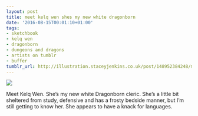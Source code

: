 ```yaml
---
layout: post
title: meet kelq wen shes my new white dragonborn
date: '2016-08-15T00:01:10+01:00'
tags:
- sketchbook
- kelq wen
- dragonborn
- dungeons and dragons
- artists on tumblr
- buffer
tumblr_url: http://illustration.staceyjenkins.co.uk/post/148952384248/meet-kelq-wen-shes-my-new-white-dragonborn
---
```

 ![](/tumblr_files/tumblr_obx2g3qC6W1v28ub8o1_1280.jpg)  

Meet Kelq Wen. She’s my new white Dragonborn cleric. She’s a little bit sheltered from study, defensive and has a frosty bedside manner, but I’m still getting to know her. She appears to have a knack for languages.


